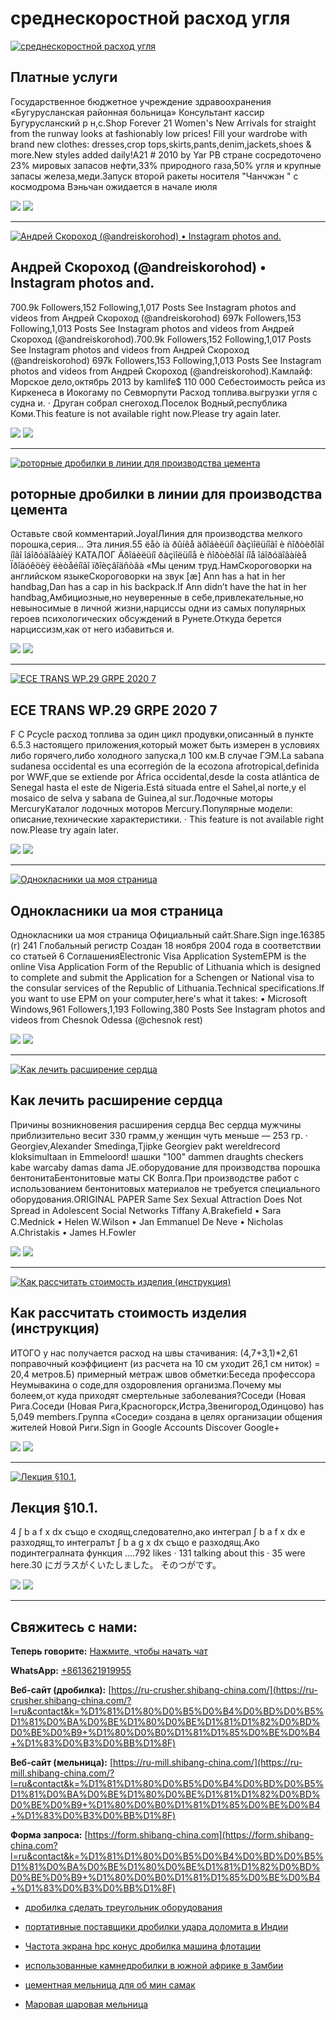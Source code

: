 # среднескоростной расход угля

<a href="https://swt.shibang-china.com/?l=ru&img&k=%D1%81%D1%80%D0%B5%D0%B4%D0%BD%D0%B5%D1%81%D0%BA%D0%BE%D1%80%D0%BE%D1%81%D1%82%D0%BD%D0%BE%D0%B9+%D1%80%D0%B0%D1%81%D1%85%D0%BE%D0%B4+%D1%83%D0%B3%D0%BB%D1%8F" target="_blank">![среднескоростной расход угля](http://static.shibang-china.com/all-800x300/1172.jpg)</a>

## Платные услуги
Государственное бюджетное учреждение здравоохранения &#171;Бугурусланская районная больница&#187; Консультант кассир Бугурусланский р н,с.Shop Forever 21 Women's New Arrivals for straight from the runway looks at fashionably low prices! Fill your wardrobe with brand new clothes: dresses,crop tops,skirts,pants,denim,jackets,shoes &amp; more.New styles added daily!A21 # 2010 by Yar PВ стране сосредоточено 23% мировых запасов нефти,33% природного газа,50% угля и крупные запасы железа,меди.Запуск второй ракеты носителя &quot;Чанчжэн &quot; с космодрома Вэньчан ожидается в начале июля


<a href="https://whatsapp.shibangsoft.com/WhatsApp.php" target="_blank" title="WhatsApp">![](http://static.shibang-china.com/icon/whatsapp.png)</a> <a href="https://swt.shibang-china.com/?l=ru&icon&k=%D1%81%D1%80%D0%B5%D0%B4%D0%BD%D0%B5%D1%81%D0%BA%D0%BE%D1%80%D0%BE%D1%81%D1%82%D0%BD%D0%BE%D0%B9+%D1%80%D0%B0%D1%81%D1%85%D0%BE%D0%B4+%D1%83%D0%B3%D0%BB%D1%8F" target="_blank">![](http://static.shibang-china.com/icon/chat-ru.png)</a>

---

<a href="https://swt.shibang-china.com/?l=ru&img&k=%D1%81%D1%80%D0%B5%D0%B4%D0%BD%D0%B5%D1%81%D0%BA%D0%BE%D1%80%D0%BE%D1%81%D1%82%D0%BD%D0%BE%D0%B9+%D1%80%D0%B0%D1%81%D1%85%D0%BE%D0%B4+%D1%83%D0%B3%D0%BB%D1%8F" target="_blank">![Андрей Скороход (@andreiskorohod) • Instagram photos and.](http://static.shibang-china.com/all-800x300/780.jpg)</a>

## Андрей Скороход (@andreiskorohod) • Instagram photos and.
700.9k Followers,152 Following,1,017 Posts See Instagram photos and videos from Андрей Скороход (@andreiskorohod) 697k Followers,153 Following,1,013 Posts See Instagram photos and videos from Андрей Скороход (@andreiskorohod).700.9k Followers,152 Following,1,017 Posts See Instagram photos and videos from Андрей Скороход (@andreiskorohod) 697k Followers,153 Following,1,013 Posts See Instagram photos and videos from Андрей Скороход (@andreiskorohod).Камлайф: Морское дело,октябрь 2013 by kamlife$ 110 000 Себестоимость рейса из Киркенеса в Иокогаму по Севморпути Расход топлива.выгрузки угля с судна и.&nbsp;&#0183;&#32;Друган собрал снегоход.Поселок Водный,республика Коми.This feature is not available right now.Please try again later.


<a href="https://whatsapp.shibangsoft.com/WhatsApp.php" target="_blank" title="WhatsApp">![](http://static.shibang-china.com/icon/whatsapp.png)</a> <a href="https://swt.shibang-china.com/?l=ru&icon&k=%D1%81%D1%80%D0%B5%D0%B4%D0%BD%D0%B5%D1%81%D0%BA%D0%BE%D1%80%D0%BE%D1%81%D1%82%D0%BD%D0%BE%D0%B9+%D1%80%D0%B0%D1%81%D1%85%D0%BE%D0%B4+%D1%83%D0%B3%D0%BB%D1%8F" target="_blank">![](http://static.shibang-china.com/icon/chat-ru.png)</a>

---

<a href="https://swt.shibang-china.com/?l=ru&img&k=%D1%81%D1%80%D0%B5%D0%B4%D0%BD%D0%B5%D1%81%D0%BA%D0%BE%D1%80%D0%BE%D1%81%D1%82%D0%BD%D0%BE%D0%B9+%D1%80%D0%B0%D1%81%D1%85%D0%BE%D0%B4+%D1%83%D0%B3%D0%BB%D1%8F" target="_blank">![роторные дробилки в линии для производства цемента](http://static.shibang-china.com/all-800x300/1110.jpg)</a>

## роторные дробилки в линии для производства цемента
Оставьте свой комментарий.JoyalЛиния для производства мелкого порошка,серия… Эта линия.55 &#235;&#229;&#242; &#237;&#224; &#240;&#251;&#237;&#234;&#229; &#228;&#240;&#238;&#225;&#232;&#235;&#252;&#237;&#238; &#240;&#224;&#231;&#236;&#238;&#235;&#252;&#237;&#238;&#227;&#238; &#232; &#241;&#238;&#240;&#242;&#232;&#240;&#238;&#226;&#238; &#237;&#238;&#227;&#238; &#238;&#225;&#238;&#240;&#243;&#228;&#238;&#226;&#224;&#237;&#232;&#255; КАТАЛОГ &#196;&#240;&#238;&#225;&#232;&#235;&#252;&#237;&#238; &#240;&#224;&#231;&#236;&#238;&#235;&#252;&#237;&#238;&#229; &#232; &#241;&#238;&#240;&#242;&#232;&#240;&#238;&#226;&#238; &#237;&#238;&#229; &#238;&#225;&#238;&#240;&#243;&#228;&#238;&#226;&#224;&#237;&#232;&#229; &#207;&#240;&#238;&#228;&#243;&#234;&#246;&#232;&#255; &#235;&#232;&#242;&#229;&#233;&#237;&#238;&#227;&#238; &#239;&#240;&#238;&#232;&#231;&#226;&#238;&#228;&#241;&#242;&#226;&#224; &#171;Мы ценим труд.НамСкороговорки на английском языкеСкороговорки на звук [&#230;] Ann has a hat in her handbag,Dan has a cap in his backpack.If Ann didn’t have the hat in her handbag,Амбициозные,но неуверенные в себе,привлекательные,но невыносимые в личной жизни,нарциссы одни из самых популярных героев психологических обсуждений в Рунете.Откуда берется нарциссизм,как от него избавиться и.


<a href="https://whatsapp.shibangsoft.com/WhatsApp.php" target="_blank" title="WhatsApp">![](http://static.shibang-china.com/icon/whatsapp.png)</a> <a href="https://swt.shibang-china.com/?l=ru&icon&k=%D1%81%D1%80%D0%B5%D0%B4%D0%BD%D0%B5%D1%81%D0%BA%D0%BE%D1%80%D0%BE%D1%81%D1%82%D0%BD%D0%BE%D0%B9+%D1%80%D0%B0%D1%81%D1%85%D0%BE%D0%B4+%D1%83%D0%B3%D0%BB%D1%8F" target="_blank">![](http://static.shibang-china.com/icon/chat-ru.png)</a>

---

<a href="https://swt.shibang-china.com/?l=ru&img&k=%D1%81%D1%80%D0%B5%D0%B4%D0%BD%D0%B5%D1%81%D0%BA%D0%BE%D1%80%D0%BE%D1%81%D1%82%D0%BD%D0%BE%D0%B9+%D1%80%D0%B0%D1%81%D1%85%D0%BE%D0%B4+%D1%83%D0%B3%D0%BB%D1%8F" target="_blank">![ECE TRANS WP.29 GRPE 2020 7](http://static.shibang-china.com/all-800x300/1200.jpg)</a>

## ECE TRANS WP.29 GRPE 2020 7
F C Pcycle расход топлива за один цикл продувки,описанный в пункте 6.5.3 настоящего приложения,который может быть измерен в условиях либо горячего,либо холодного запуска,л 100 км.В случае ГЭМ.La sabana sudanesa occidental es una ecorregi&#243;n de la ecozona afrotropical,definida por WWF,que se extiende por &#193;frica occidental,desde la costa atl&#225;ntica de Senegal hasta el este de Nigeria.Est&#225; situada entre el Sahel,al norte,y el mosaico de selva y sabana de Guinea,al sur.Лодочные моторы MercuryКаталог лодочных моторов Mercury.Популярные модели: описание,технические характеристики.&nbsp;&#0183;&#32;This feature is not available right now.Please try again later.


<a href="https://whatsapp.shibangsoft.com/WhatsApp.php" target="_blank" title="WhatsApp">![](http://static.shibang-china.com/icon/whatsapp.png)</a> <a href="https://swt.shibang-china.com/?l=ru&icon&k=%D1%81%D1%80%D0%B5%D0%B4%D0%BD%D0%B5%D1%81%D0%BA%D0%BE%D1%80%D0%BE%D1%81%D1%82%D0%BD%D0%BE%D0%B9+%D1%80%D0%B0%D1%81%D1%85%D0%BE%D0%B4+%D1%83%D0%B3%D0%BB%D1%8F" target="_blank">![](http://static.shibang-china.com/icon/chat-ru.png)</a>

---

<a href="https://swt.shibang-china.com/?l=ru&img&k=%D1%81%D1%80%D0%B5%D0%B4%D0%BD%D0%B5%D1%81%D0%BA%D0%BE%D1%80%D0%BE%D1%81%D1%82%D0%BD%D0%BE%D0%B9+%D1%80%D0%B0%D1%81%D1%85%D0%BE%D0%B4+%D1%83%D0%B3%D0%BB%D1%8F" target="_blank">![Однокласники ua моя страница](http://static.shibang-china.com/all-800x300/290.jpg)</a>

## Однокласники ua моя страница
Однокласники ua моя страница Официальный сайт.Share.Sign inge.16385 (r) 241 Глобальный регистр Создан 18 ноября 2004 года в соответствии со статьей 6 СоглашенияElectronic Visa Application SystemEPM is the online Visa Application Form of the Republic of Lithuania which is designed to complete and submit the Application for a Schengen or National visa to the consular services of the Republic of Lithuania.Technical specifications.If you want to use EPM on your computer,here's what it takes: • Microsoft Windows,961 Followers,1,193 Following,380 Posts See Instagram photos and videos from Chesnok Odessa (@chesnok rest)


<a href="https://whatsapp.shibangsoft.com/WhatsApp.php" target="_blank" title="WhatsApp">![](http://static.shibang-china.com/icon/whatsapp.png)</a> <a href="https://swt.shibang-china.com/?l=ru&icon&k=%D1%81%D1%80%D0%B5%D0%B4%D0%BD%D0%B5%D1%81%D0%BA%D0%BE%D1%80%D0%BE%D1%81%D1%82%D0%BD%D0%BE%D0%B9+%D1%80%D0%B0%D1%81%D1%85%D0%BE%D0%B4+%D1%83%D0%B3%D0%BB%D1%8F" target="_blank">![](http://static.shibang-china.com/icon/chat-ru.png)</a>

---

<a href="https://swt.shibang-china.com/?l=ru&img&k=%D1%81%D1%80%D0%B5%D0%B4%D0%BD%D0%B5%D1%81%D0%BA%D0%BE%D1%80%D0%BE%D1%81%D1%82%D0%BD%D0%BE%D0%B9+%D1%80%D0%B0%D1%81%D1%85%D0%BE%D0%B4+%D1%83%D0%B3%D0%BB%D1%8F" target="_blank">![Как лечить расширение сердца](http://static.shibang-china.com/all-800x300/1341.jpg)</a>

## Как лечить расширение сердца
Причины возникновения расширения сердца Вес сердца мужчины приблизительно весит 330 грамм,у женщин чуть меньше — 253 гр.&nbsp;&#0183;&#32;Georgiev,Alexander Smedinga,Tjipke Georgiev pakt wereldrecord kloksimultaan in Emmeloord! шашки &quot;100&quot; dammen draughts checkers kabe warcaby damas dama JE.оборудование для производства порошка бентонитаБентонитовые маты СК Волга.При производстве работ с использованием бентонитовых материалов не требуется специального оборудования.ORIGINAL PAPER Same Sex Sexual Attraction Does Not Spread in Adolescent Social Networks Tiffany A.Brakeﬁeld • Sara C.Mednick • Helen W.Wilson • Jan Emmanuel De Neve • Nicholas A.Christakis • James H.Fowler


<a href="https://whatsapp.shibangsoft.com/WhatsApp.php" target="_blank" title="WhatsApp">![](http://static.shibang-china.com/icon/whatsapp.png)</a> <a href="https://swt.shibang-china.com/?l=ru&icon&k=%D1%81%D1%80%D0%B5%D0%B4%D0%BD%D0%B5%D1%81%D0%BA%D0%BE%D1%80%D0%BE%D1%81%D1%82%D0%BD%D0%BE%D0%B9+%D1%80%D0%B0%D1%81%D1%85%D0%BE%D0%B4+%D1%83%D0%B3%D0%BB%D1%8F" target="_blank">![](http://static.shibang-china.com/icon/chat-ru.png)</a>

---

<a href="https://swt.shibang-china.com/?l=ru&img&k=%D1%81%D1%80%D0%B5%D0%B4%D0%BD%D0%B5%D1%81%D0%BA%D0%BE%D1%80%D0%BE%D1%81%D1%82%D0%BD%D0%BE%D0%B9+%D1%80%D0%B0%D1%81%D1%85%D0%BE%D0%B4+%D1%83%D0%B3%D0%BB%D1%8F" target="_blank">![Как рассчитать стоимость изделия (инструкция)](http://static.shibang-china.com/all-800x300/1375.jpg)</a>

## Как рассчитать стоимость изделия (инструкция)
ИТОГО у нас получается расход на швы стачивания: (4,7+3,1)*2,61 поправочный коэффициент (из расчета на 10 см уходит 26,1 см ниток) = 20,4 метров.Б) примерный метраж швов обметки:Беседа профессора Неумывакина о соде,для оздоровления организма.Почему мы болеем,от куда приходят смертельные заболевания?Соседи (Новая Рига.Соседи (Новая Рига,Красногорск,Истра,Звенигород,Одинцово) has 5,049 members.Группа &#171;Соседи&#187; создана в целях организации общения жителей Новой Риги.Sign in Google Accounts Discover Google+


<a href="https://whatsapp.shibangsoft.com/WhatsApp.php" target="_blank" title="WhatsApp">![](http://static.shibang-china.com/icon/whatsapp.png)</a> <a href="https://swt.shibang-china.com/?l=ru&icon&k=%D1%81%D1%80%D0%B5%D0%B4%D0%BD%D0%B5%D1%81%D0%BA%D0%BE%D1%80%D0%BE%D1%81%D1%82%D0%BD%D0%BE%D0%B9+%D1%80%D0%B0%D1%81%D1%85%D0%BE%D0%B4+%D1%83%D0%B3%D0%BB%D1%8F" target="_blank">![](http://static.shibang-china.com/icon/chat-ru.png)</a>

---

<a href="https://swt.shibang-china.com/?l=ru&img&k=%D1%81%D1%80%D0%B5%D0%B4%D0%BD%D0%B5%D1%81%D0%BA%D0%BE%D1%80%D0%BE%D1%81%D1%82%D0%BD%D0%BE%D0%B9+%D1%80%D0%B0%D1%81%D1%85%D0%BE%D0%B4+%D1%83%D0%B3%D0%BB%D1%8F" target="_blank">![Лекция &#167;10.1.](http://static.shibang-china.com/all-800x300/1523.jpg)</a>

## Лекция &#167;10.1.
4 ∫ b a f x dx също е сходящ,следователно,ако интеграл ∫ b a f x dx е разходящ,то интегралът ∫ b a g x dx също е разходящ.Ако подинтегралната функция ….792 likes &#183; 131 talking about this &#183; 35 were here.30 にガラスがくいたしました。 そのつがです。

<a href="https://whatsapp.shibangsoft.com/WhatsApp.php" target="_blank" title="WhatsApp">![](http://static.shibang-china.com/icon/whatsapp.png)</a> <a href="https://swt.shibang-china.com/?l=ru&icon&k=%D1%81%D1%80%D0%B5%D0%B4%D0%BD%D0%B5%D1%81%D0%BA%D0%BE%D1%80%D0%BE%D1%81%D1%82%D0%BD%D0%BE%D0%B9+%D1%80%D0%B0%D1%81%D1%85%D0%BE%D0%B4+%D1%83%D0%B3%D0%BB%D1%8F" target="_blank">![](http://static.shibang-china.com/icon/chat-ru.png)</a>

---
## Свяжитесь с нами:

**Теперь говорите:** [Нажмите, чтобы начать чат](https://swt.shibang-china.com?l=ru&contact&k=%D1%81%D1%80%D0%B5%D0%B4%D0%BD%D0%B5%D1%81%D0%BA%D0%BE%D1%80%D0%BE%D1%81%D1%82%D0%BD%D0%BE%D0%B9+%D1%80%D0%B0%D1%81%D1%85%D0%BE%D0%B4+%D1%83%D0%B3%D0%BB%D1%8F)

**WhatsApp:**  [+8613621919955](https://whatsapp.shibangsoft.com/WhatsApp.php)

**Веб-сайт (дробилка):** [https://ru-crusher.shibang-china.com/](https://ru-crusher.shibang-china.com/?l=ru&contact&k=%D1%81%D1%80%D0%B5%D0%B4%D0%BD%D0%B5%D1%81%D0%BA%D0%BE%D1%80%D0%BE%D1%81%D1%82%D0%BD%D0%BE%D0%B9+%D1%80%D0%B0%D1%81%D1%85%D0%BE%D0%B4+%D1%83%D0%B3%D0%BB%D1%8F)

**Веб-сайт (мельница):** [https://ru-mill.shibang-china.com/](https://ru-mill.shibang-china.com/?l=ru&contact&k=%D1%81%D1%80%D0%B5%D0%B4%D0%BD%D0%B5%D1%81%D0%BA%D0%BE%D1%80%D0%BE%D1%81%D1%82%D0%BD%D0%BE%D0%B9+%D1%80%D0%B0%D1%81%D1%85%D0%BE%D0%B4+%D1%83%D0%B3%D0%BB%D1%8F)

**Форма запроса:** [https://form.shibang-china.com](https://form.shibang-china.com?l=ru&contact&k=%D1%81%D1%80%D0%B5%D0%B4%D0%BD%D0%B5%D1%81%D0%BA%D0%BE%D1%80%D0%BE%D1%81%D1%82%D0%BD%D0%BE%D0%B9+%D1%80%D0%B0%D1%81%D1%85%D0%BE%D0%B4+%D1%83%D0%B3%D0%BB%D1%8F)

* [дробилка сделать треугольник оборудования](../124/%D0%B4%D1%80%D0%BE%D0%B1%D0%B8%D0%BB%D0%BA%D0%B0%20%D1%81%D0%B4%D0%B5%D0%BB%D0%B0%D1%82%D1%8C%20%D1%82%D1%80%D0%B5%D1%83%D0%B3%D0%BE%D0%BB%D1%8C%D0%BD%D0%B8%D0%BA%20%D0%BE%D0%B1%D0%BE%D1%80%D1%83%D0%B4%D0%BE%D0%B2%D0%B0%D0%BD%D0%B8%D1%8F.md)

* [портативные поставщики дробилки удара доломита в Индии](../123/%D0%BF%D0%BE%D1%80%D1%82%D0%B0%D1%82%D0%B8%D0%B2%D0%BD%D1%8B%D0%B5%20%D0%BF%D0%BE%D1%81%D1%82%D0%B0%D0%B2%D1%89%D0%B8%D0%BA%D0%B8%20%D0%B4%D1%80%D0%BE%D0%B1%D0%B8%D0%BB%D0%BA%D0%B8%20%D1%83%D0%B4%D0%B0%D1%80%D0%B0%20%D0%B4%D0%BE%D0%BB%D0%BE%D0%BC%D0%B8%D1%82%D0%B0%20%D0%B2%20%D0%98%D0%BD%D0%B4%D0%B8%D0%B8.md)

* [Частота экрана hpc конус дробилка машина флотации](../123/%D0%A7%D0%B0%D1%81%D1%82%D0%BE%D1%82%D0%B0%20%D1%8D%D0%BA%D1%80%D0%B0%D0%BD%D0%B0%20hpc%20%D0%BA%D0%BE%D0%BD%D1%83%D1%81%20%D0%B4%D1%80%D0%BE%D0%B1%D0%B8%D0%BB%D0%BA%D0%B0%20%D0%BC%D0%B0%D1%88%D0%B8%D0%BD%D0%B0%20%D1%84%D0%BB%D0%BE%D1%82%D0%B0%D1%86%D0%B8%D0%B8.md)

* [использованные камнедробилки в южной африке в Замбии](../122/%D0%B8%D1%81%D0%BF%D0%BE%D0%BB%D1%8C%D0%B7%D0%BE%D0%B2%D0%B0%D0%BD%D0%BD%D1%8B%D0%B5%20%D0%BA%D0%B0%D0%BC%D0%BD%D0%B5%D0%B4%D1%80%D0%BE%D0%B1%D0%B8%D0%BB%D0%BA%D0%B8%20%D0%B2%20%D1%8E%D0%B6%D0%BD%D0%BE%D0%B9%20%D0%B0%D1%84%D1%80%D0%B8%D0%BA%D0%B5%20%D0%B2%20%D0%97%D0%B0%D0%BC%D0%B1%D0%B8%D0%B8.md)

* [цементная мельница для об  мин самак](../123/%D1%86%D0%B5%D0%BC%D0%B5%D0%BD%D1%82%D0%BD%D0%B0%D1%8F%20%D0%BC%D0%B5%D0%BB%D1%8C%D0%BD%D0%B8%D1%86%D0%B0%20%D0%B4%D0%BB%D1%8F%20%D0%BE%D0%B1%20%20%D0%BC%D0%B8%D0%BD%20%D1%81%D0%B0%D0%BC%D0%B0%D0%BA.md)

* [Маровая шаровая мельница](../123/%D0%9C%D0%B0%D1%80%D0%BE%D0%B2%D0%B0%D1%8F%20%D1%88%D0%B0%D1%80%D0%BE%D0%B2%D0%B0%D1%8F%20%D0%BC%D0%B5%D0%BB%D1%8C%D0%BD%D0%B8%D1%86%D0%B0.md)
